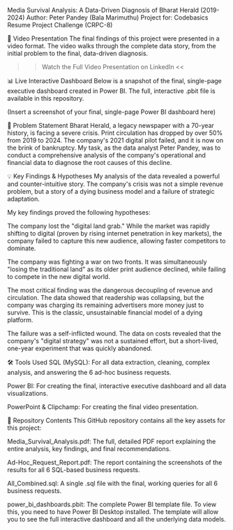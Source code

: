Media Survival Analysis: A Data-Driven Diagnosis of Bharat Herald (2019-2024)
Author: Peter Pandey (Bala Marimuthu)
Project for: Codebasics Resume Project Challenge (CRPC-8)

🎥 Video Presentation
The final findings of this project were presented in a video format. The video walks through the complete data story, from the initial problem to the final, data-driven diagnosis.

>> Watch the Full Video Presentation on LinkedIn <<

📊 Live Interactive Dashboard
Below is a snapshot of the final, single-page executive dashboard created in Power BI. The full, interactive .pbit file is available in this repository.

(Insert a screenshot of your final, single-page Power BI dashboard here)

🎯 Problem Statement
Bharat Herald, a legacy newspaper with a 70-year history, is facing a severe crisis. Print circulation has dropped by over 50% from 2019 to 2024. The company's 2021 digital pilot failed, and it is now on the brink of bankruptcy. My task, as the data analyst Peter Pandey, was to conduct a comprehensive analysis of the company's operational and financial data to diagnose the root causes of this decline.

💡 Key Findings & Hypotheses
My analysis of the data revealed a powerful and counter-intuitive story. The company's crisis was not a simple revenue problem, but a story of a dying business model and a failure of strategic adaptation.

My key findings proved the following hypotheses:

The company lost the "digital land grab." While the market was rapidly shifting to digital (proven by rising internet penetration in key markets), the company failed to capture this new audience, allowing faster competitors to dominate.

The company was fighting a war on two fronts. It was simultaneously "losing the traditional land" as its older print audience declined, while failing to compete in the new digital world.

The most critical finding was the dangerous decoupling of revenue and circulation. The data showed that readership was collapsing, but the company was charging its remaining advertisers more money just to survive. This is the classic, unsustainable financial model of a dying platform.

The failure was a self-inflicted wound. The data on costs revealed that the company's "digital strategy" was not a sustained effort, but a short-lived, one-year experiment that was quickly abandoned.

🛠️ Tools Used
SQL (MySQL): For all data extraction, cleaning, complex analysis, and answering the 6 ad-hoc business requests.

Power BI: For creating the final, interactive executive dashboard and all data visualizations.

PowerPoint & Clipchamp: For creating the final video presentation.

📂 Repository Contents
This GitHub repository contains all the key assets for this project:

Media_Survival_Analysis.pdf: The full, detailed PDF report explaining the entire analysis, key findings, and final recommendations.

Ad-Hoc_Request_Report.pdf: The report containing the screenshots of the results for all 6 SQL-based business requests.

All_Combined.sql: A single .sql file with the final, working queries for all 6 business requests.

power_bi_dashboards.pbit: The complete Power BI template file. To view this, you need to have Power BI Desktop installed. The template will allow you to see the full interactive dashboard and all the underlying data models.
